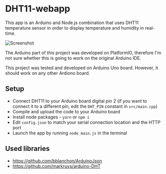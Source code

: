 # DHT11-webapp

This app is an Arduino and Node.js combination that uses DHT11 temperature sensor in order to display temperature and humidity in real-time.

![Screenshot](https://i.imgur.com/1fBCIFE.png)

The Arduino part of this project was developed on PlatformIO, therefore I'm not sure whether this is going to work on the original Arduino IDE.

This project was tested and developed on Arduino Uno board. However, it should work on any other Ardiono board.

## Setup
- Connect DHT11 to your Arduino board digital pin 2 (if you want to connect it to a different pin, edit the `DHT_PIN` constant in `src/main.cpp`)
- Compile and upload the code to your Arduino board
- Install node packages - `yarn` or `npm i`
- Edit `config.json` to match your serial connection location and the HTTP port
- Launch the app by running `node main.js` in the terminal

## Used libraries
- https://github.com/bblanchon/ArduinoJson
- https://github.com/markruys/arduino-DHT
